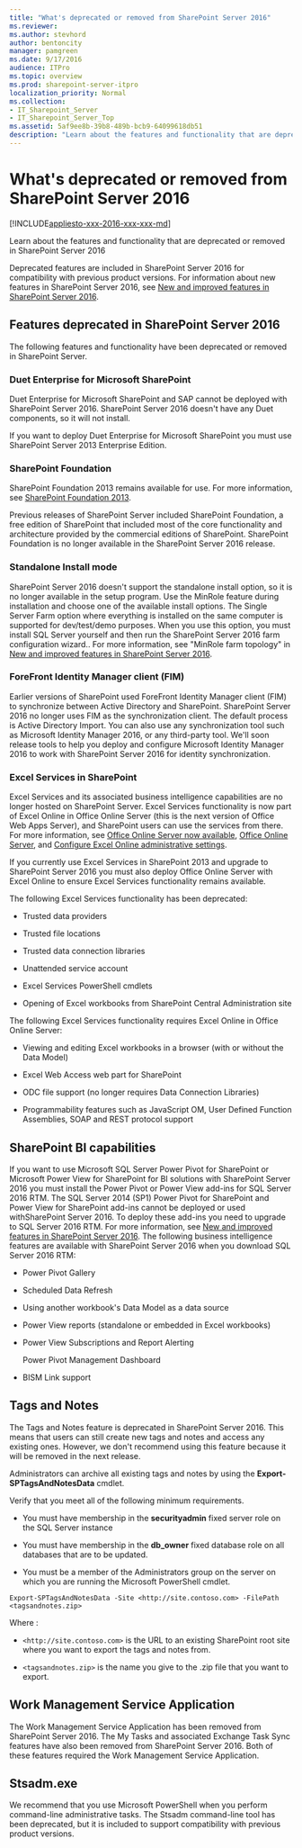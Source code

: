 ```yaml
---
title: "What's deprecated or removed from SharePoint Server 2016"
ms.reviewer: 
ms.author: stevhord
author: bentoncity
manager: pamgreen
ms.date: 9/17/2016
audience: ITPro
ms.topic: overview
ms.prod: sharepoint-server-itpro
localization_priority: Normal
ms.collection:
- IT_Sharepoint_Server
- IT_Sharepoint_Server_Top
ms.assetid: 5af9ee8b-39b8-489b-bcb9-64099618db51
description: "Learn about the features and functionality that are deprecated or removed in SharePoint Server"
---
```


# What's deprecated or removed from SharePoint Server 2016

[!INCLUDE[appliesto-xxx-2016-xxx-xxx-md](../includes/appliesto-xxx-2016-xxx-xxx-md.md)]

Learn about the features and functionality that are deprecated or removed in SharePoint Server 2016
  
Deprecated features are included in SharePoint Server 2016 for compatibility with previous product versions. For information about new features in SharePoint Server 2016, see [New and improved features in SharePoint Server 2016](new-and-improved-features-in-sharepoint-server-2016.md).
  
## Features deprecated in SharePoint Server 2016

The following features and functionality have been deprecated or removed in SharePoint Server.
  
### Duet Enterprise for Microsoft SharePoint

Duet Enterprise for Microsoft SharePoint and SAP cannot be deployed with SharePoint Server 2016. SharePoint Server 2016 doesn't have any Duet components, so it will not install.
  
If you want to deploy Duet Enterprise for Microsoft SharePoint you must use SharePoint Server 2013 Enterprise Edition.
  
### SharePoint Foundation

SharePoint Foundation 2013 remains available for use. For more information, see [SharePoint Foundation 2013](http://go.microsoft.com/fwlink/p/?LinkID=623474&amp;clcid=0x409).
  
Previous releases of SharePoint Server included SharePoint Foundation, a free edition of SharePoint that included most of the core functionality and architecture provided by the commercial editions of SharePoint. SharePoint Foundation is no longer available in the SharePoint Server 2016 release.
  
### Standalone Install mode

SharePoint Server 2016 doesn't support the standalone install option, so it is no longer available in the setup program. Use the MinRole feature during installation and choose one of the available install options. The Single Server Farm option where everything is installed on the same computer is supported for dev/test/demo purposes. When you use this option, you must install SQL Server yourself and then run the SharePoint Server 2016 farm configuration wizard.. For more information, see "MinRole farm topology" in [New and improved features in SharePoint Server 2016](new-and-improved-features-in-sharepoint-server-2016.md).
  
### ForeFront Identity Manager client (FIM)

Earlier versions of SharePoint used ForeFront Identity Manager client (FIM) to synchronize between Active Directory and SharePoint. SharePoint Server 2016 no longer uses FIM as the synchronization client. The default process is Active Directory Import. You can also use any synchronization tool such as Microsoft Identity Manager 2016, or any third-party tool. We'll soon release tools to help you deploy and configure Microsoft Identity Manager 2016 to work with SharePoint Server 2016 for identity synchronization.
  
### Excel Services in SharePoint

Excel Services and its associated business intelligence capabilities are no longer hosted on SharePoint Server. Excel Services functionality is now part of Excel Online in Office Online Server (this is the next version of Office Web Apps Server), and SharePoint users can use the services from there. For more information, see [Office Online Server now available](https://blogs.office.com/2016/05/04/office-online-server-now-available/), [Office Online Server](/webappsserver/office-web-apps-server), and [Configure Excel Online administrative settings](/SharePoint/administration/configure-excel-services).
  
If you currently use Excel Services in SharePoint 2013 and upgrade to SharePoint Server 2016 you must also deploy Office Online Server with Excel Online to ensure Excel Services functionality remains available.
  
The following Excel Services functionality has been deprecated:
  
- Trusted data providers
    
- Trusted file locations
    
- Trusted data connection libraries
    
- Unattended service account
    
- Excel Services PowerShell cmdlets
    
- Opening of Excel workbooks from SharePoint Central Administration site
    
The following Excel Services functionality requires Excel Online in Office Online Server:
  
- Viewing and editing Excel workbooks in a browser (with or without the Data Model)
    
- Excel Web Access web part for SharePoint
    
- ODC file support (no longer requires Data Connection Libraries)
    
- Programmability features such as JavaScript OM, User Defined Function Assemblies, SOAP and REST protocol support
    
## SharePoint BI capabilities

If you want to use Microsoft SQL Server Power Pivot for SharePoint or Microsoft Power View for SharePoint for BI solutions with SharePoint Server 2016 you must install the Power Pivot or Power View add-ins for SQL Server 2016 RTM. The SQL Server 2014 (SP1) Power Pivot for SharePoint and Power View for SharePoint add-ins cannot be deployed or used withSharePoint Server 2016. To deploy these add-ins you need to upgrade to SQL Server 2016 RTM. For more information, see [New and improved features in SharePoint Server 2016](new-and-improved-features-in-sharepoint-server-2016.md). The following business intelligence features are available with SharePoint Server 2016 when you download SQL Server 2016 RTM:
  
- Power Pivot Gallery
    
- Scheduled Data Refresh
    
- Using another workbook's Data Model as a data source
    
- Power View reports (standalone or embedded in Excel workbooks)
    
- Power View Subscriptions and Report Alerting 
    
    Power Pivot Management Dashboard
    
- BISM Link support
    
## Tags and Notes

The Tags and Notes feature is deprecated in SharePoint Server 2016. This means that users can still create new tags and notes and access any existing ones. However, we don't recommend using this feature because it will be removed in the next release.
  
Administrators can archive all existing tags and notes by using the **Export-SPTagsAndNotesData** cmdlet. 
  
Verify that you meet all of the following minimum requirements.
  
-  You must have membership in the **securityadmin** fixed server role on the SQL Server instance 
    
-  You must have membership in the **db_owner** fixed database role on all databases that are to be updated. 
    
-  You must be a member of the Administrators group on the server on which you are running the Microsoft PowerShell cmdlet. 
    
```
Export-SPTagsAndNotesData -Site <http://site.contoso.com> -FilePath <tagsandnotes.zip>
```

Where :
  
-  `<http://site.contoso.com>` is the URL to an existing SharePoint root site where you want to export the tags and notes from. 
    
-  `<tagsandnotes.zip>` is the name you give to the .zip file that you want to export. 
    
## Work Management Service Application

The Work Management Service Application has been removed from SharePoint Server 2016. The My Tasks and associated Exchange Task Sync features have also been removed from SharePoint Server 2016. Both of these features required the Work Management Service Application.
  
## Stsadm.exe

We recommend that you use Microsoft PowerShell when you perform command-line administrative tasks. The Stsadm command-line tool has been deprecated, but it is included to support compatibility with previous product versions. 
  

